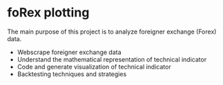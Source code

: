 # foRex plotting

The main purpose of this project is to analyze foreigner exchange (Forex) data.
- Webscrape foreigner exchange data 
- Understand the mathematical representation of technical indicator
- Code and generate visualization of technical indicator
- Backtesting techniques and strategies
